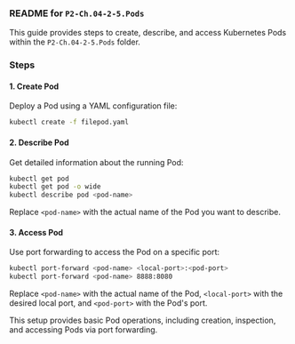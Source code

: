 ### README for `P2-Ch.04-2-5.Pods`

This guide provides steps to create, describe, and access Kubernetes Pods within the `P2-Ch.04-2-5.Pods` folder.

### Steps

#### 1. Create Pod

Deploy a Pod using a YAML configuration file:

```bash
kubectl create -f filepod.yaml
```

#### 2. Describe Pod

Get detailed information about the running Pod:

```bash
kubectl get pod
kubectl get pod -o wide
kubectl describe pod <pod-name>
```

Replace `<pod-name>` with the actual name of the Pod you want to describe.

#### 3. Access Pod

Use port forwarding to access the Pod on a specific port:

```bash
kubectl port-forward <pod-name> <local-port>:<pod-port>
kubectl port-forward <pod-name> 8888:8080
```

Replace `<pod-name>` with the actual name of the Pod, `<local-port>` with the desired local port, and `<pod-port>` with the Pod's port.

This setup provides basic Pod operations, including creation, inspection, and accessing Pods via port forwarding.